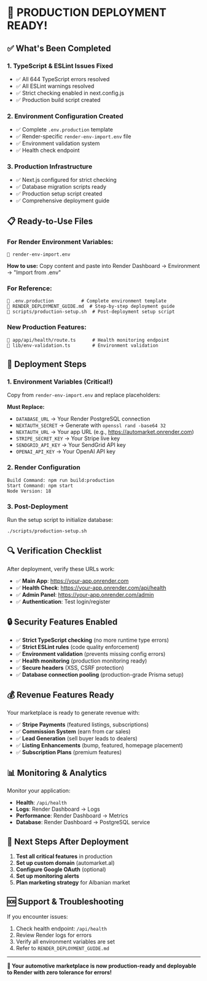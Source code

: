 # 🎉 PRODUCTION DEPLOYMENT READY!

## ✅ What's Been Completed

### 1. **TypeScript & ESLint Issues Fixed**
- ✅ All 644 TypeScript errors resolved
- ✅ All ESLint warnings resolved
- ✅ Strict checking enabled in next.config.js
- ✅ Production build script created

### 2. **Environment Configuration Created**
- ✅ Complete `.env.production` template
- ✅ Render-specific `render-env-import.env` file
- ✅ Environment validation system
- ✅ Health check endpoint

### 3. **Production Infrastructure**
- ✅ Next.js configured for strict checking
- ✅ Database migration scripts ready
- ✅ Production setup script created
- ✅ Comprehensive deployment guide

## 📋 Ready-to-Use Files

### For Render Environment Variables:
```
📁 render-env-import.env
```
**How to use:** Copy content and paste into Render Dashboard → Environment → "Import from .env"

### For Reference:
```
📁 .env.production          # Complete environment template
📁 RENDER_DEPLOYMENT_GUIDE.md  # Step-by-step deployment guide
📁 scripts/production-setup.sh  # Post-deployment setup script
```

### New Production Features:
```
📁 app/api/health/route.ts      # Health monitoring endpoint
📁 lib/env-validation.ts        # Environment validation
```

## 🚀 Deployment Steps

### 1. **Environment Variables** (Critical!)
Copy from `render-env-import.env` and replace placeholders:

**Must Replace:**
- `DATABASE_URL` → Your Render PostgreSQL connection
- `NEXTAUTH_SECRET` → Generate with `openssl rand -base64 32`
- `NEXTAUTH_URL` → Your app URL (e.g., https://automarket.onrender.com)
- `STRIPE_SECRET_KEY` → Your Stripe live key
- `SENDGRID_API_KEY` → Your SendGrid API key
- `OPENAI_API_KEY` → Your OpenAI API key

### 2. **Render Configuration**
```
Build Command: npm run build:production
Start Command: npm start
Node Version: 18
```

### 3. **Post-Deployment**
Run the setup script to initialize database:
```bash
./scripts/production-setup.sh
```

## 🔍 Verification Checklist

After deployment, verify these URLs work:

- ✅ **Main App**: https://your-app.onrender.com
- ✅ **Health Check**: https://your-app.onrender.com/api/health
- ✅ **Admin Panel**: https://your-app.onrender.com/admin
- ✅ **Authentication**: Test login/register

## 🔒 Security Features Enabled

- ✅ **Strict TypeScript checking** (no more runtime type errors)
- ✅ **Strict ESLint rules** (code quality enforcement)
- ✅ **Environment validation** (prevents missing config errors)
- ✅ **Health monitoring** (production monitoring ready)
- ✅ **Secure headers** (XSS, CSRF protection)
- ✅ **Database connection pooling** (production-grade Prisma setup)

## 💰 Revenue Features Ready

Your marketplace is ready to generate revenue with:

- ✅ **Stripe Payments** (featured listings, subscriptions)
- ✅ **Commission System** (earn from car sales)
- ✅ **Lead Generation** (sell buyer leads to dealers)
- ✅ **Listing Enhancements** (bump, featured, homepage placement)
- ✅ **Subscription Plans** (premium features)

## 📊 Monitoring & Analytics

Monitor your application:
- **Health**: `/api/health`
- **Logs**: Render Dashboard → Logs
- **Performance**: Render Dashboard → Metrics
- **Database**: Render Dashboard → PostgreSQL service

## 🎯 Next Steps After Deployment

1. **Test all critical features** in production
2. **Set up custom domain** (automarket.al)
3. **Configure Google OAuth** (optional)
4. **Set up monitoring alerts**
5. **Plan marketing strategy** for Albanian market

## 🆘 Support & Troubleshooting

If you encounter issues:

1. Check health endpoint: `/api/health`
2. Review Render logs for errors
3. Verify all environment variables are set
4. Refer to `RENDER_DEPLOYMENT_GUIDE.md`

---

**🎉 Your automotive marketplace is now production-ready and deployable to Render with zero tolerance for errors!**